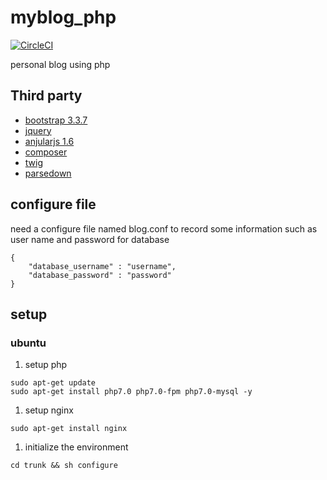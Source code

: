 # myblog_php
[![CircleCI](https://circleci.com/gh/SnailTowardThesun/myblog_php/tree/master.svg?style=shield&circle-token=823f8c2f4556a154d5a095b6156418170a2b30e1)](https://circleci.com/gh/SnailTowardThesun/myblog_php/tree/master)

personal blog using php

## Third party

* [bootstrap 3.3.7](https://github.com/twbs/bootstrap)
* [jquery](https://jquery.com)
* [anjularjs 1.6](https://angularjs.org)
* [composer](https://getcomposer.org)
* [twig](http://twig.sensiolabs.org)
* [parsedown](http://parsedown.org)

## configure file

need a configure file named blog.conf to record some information such as user name and password for database

```
{
    "database_username" : "username",
    "database_password" : "password"
}
```

## setup

### ubuntu
1. setup php
  ```
  sudo apt-get update
  sudo apt-get install php7.0 php7.0-fpm php7.0-mysql -y
  ```

1. setup nginx
  ```
  sudo apt-get install nginx
  ```

1. initialize the environment
  ```
  cd trunk && sh configure
  ```
